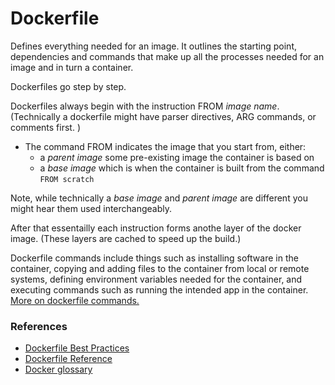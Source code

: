 # Dockerfile 

Defines everything needed for an image. It outlines the starting point, dependencies and commands that make up all the processes needed for an image and in turn a container. 

Dockerfiles go step by step. 

Dockerfiles always begin with the instruction FROM *image name*. 
(Technically a dockerfile might have parser directives, ARG commands, or comments first. )

- The command FROM indicates the image that you start from, either: 
    - a *parent image* some pre-existing image the container is based on 
    - a *base image* which is when the container is built from the command `FROM scratch` 

Note, while technically a *base image* and *parent image* are different you might hear them used interchangeably.   

After that essentailly each instruction forms anothe layer of the docker image. (These layers are cached to speed up the build.)

Dockerfile commands include things such as installing software in the container, copying and adding files to the container from local or remote systems, defining environment variables needed for the container, and executing commands such as running the intended app in the container. [More on dockerfile commands.](../docker-workflow/dockerfile-keywords.md)

### References
- [Dockerfile Best Practices](https://docs.docker.com/develop/develop-images/dockerfile_best-practices/)
- [Dockerfile Reference](https://docs.docker.com/engine/reference/builder/)
- [Docker glossary](https://docs.docker.com/glossary/)
